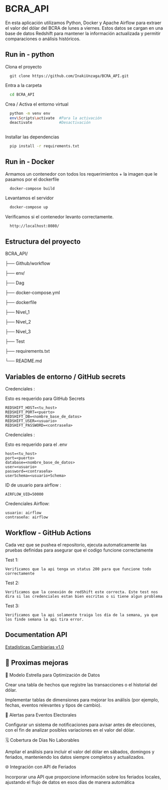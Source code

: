 
# BCRA_API

En esta aplicación utilizamos Python, Docker y Apache Airflow para extraer el valor del dólar del BCRA de lunes a viernes. Estos datos se cargan en una base de datos Redshift para mantener la información actualizada y permitir comparaciones o análisis históricos.


## Run in - python

Clona el proyecto

```
  git clone https://github.com/InakiUnzaga/BCRA_API.git
```

Entra a la carpeta

```bash
  cd BCRA_API
```

Crea / Activa el entorno virtual

```bash
  python -m venv env
  env\Scripts\activate  #Para la activación
  deactivate            #Desactivación
  
```

Installar las dependencias

```bash
  pip install -r requirements.txt
```

## Run in - Docker

Armamos un contenedor con todos los requerimientos + la imagen que le pasamos por el dockerfile
```
  docker-compose build
```

Levantamos el servidor

```bash
  docker-compose up
```

Verificamos si el contenedor levanto correctamente.
```bash
  http://localhost:8080/
```


## Estructura del proyecto


BCRA_API/

├── Github/workflow

├── env/

├── Dag

├── docker-compose.yml

├── dockerfile

├── Nivel_1

├── Nivel_2

├── Nivel_3

├── Test

├── requirements.txt

└── README.md


## Variables de entorno / GitHub secrets



Credenciales :

Esto es requerido para GitHub Secrets
```
REDSHIFT_HOST=<tu_host>
REDSHIFT_PORT=<puerto>
REDSHIFT_DB=<nombre_base_de_datos>
REDSHIFT_USER=<usuario>
REDSHIFT_PASSWORD=<contraseña>
```
Credenciales :

Esto es requerido para el .env
```
host=<tu_host>
port=<puerto>
database=<nombre_base_de_datos>
user=<usuario>
password=<contraseña>
userSchema=<usuario+Schema>
```

ID de usuario para airflow :
```
AIRFLOW_UID=50000
```

Credenciales Airflow:
```
usuario: airflow
contraseña: airflow
```
## Workflow - GitHub Actions

Cada vez que se pushea el repositorio, ejecuta automaticamente las pruebas definidas para asegurar que el codigo funcione correctamente


Test 1:
```
Verificamos que la api tenga un status 200 para que funcione todo correctamente
```

Test 2:
```
Verificamos que la conexión de redShift este correcta. Este test nos dira si las credenciales estan bien escritas o si tiene algun problema
```
Test 3:
```
Verificamos que la api solamente traiga los día de la semana, ya que los finde semana la api tira error.
```
## Documentation API

[Estadísticas
Cambiarias v1.0](https://www.bcra.gob.ar/Catalogo/Content/files/pdf/estadisticascambiarias-v1.pdf)


## 🚀 Proximas mejoras


🔄 Modelo Estrella para Optimización de Datos

Crear una tabla de hechos que registre las transacciones o el historial del dólar.

Implementar tablas de dimensiones para mejorar los análisis (por ejemplo, fechas, eventos relevantes y tipos de cambio).

📅 Alertas para Eventos Electorales

Configurar un sistema de notificaciones para avisar antes de elecciones, con el fin de analizar posibles variaciones en el valor del dólar.


🗓️ Cobertura de Días No Laborables

Ampliar el análisis para incluir el valor del dólar en sábados, domingos y feriados, manteniendo los datos siempre completos y actualizados.


🌐 Integración con API de Feriados

Incorporar una API que proporcione información sobre los feriados locales, ajustando el flujo de datos en esos días de manera automática
